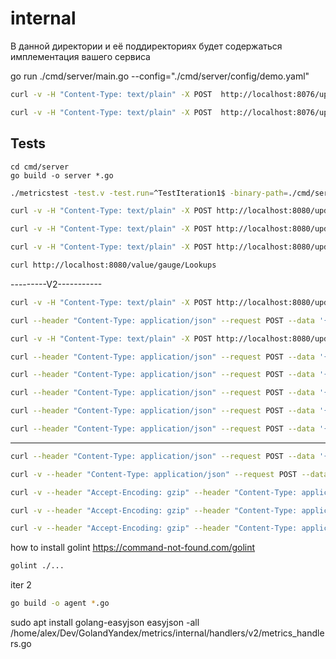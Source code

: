 # internal

В данной директории и её поддиректориях будет содержаться имплементация вашего сервиса

go run ./cmd/server/main.go  --config="./cmd/server/config/demo.yaml"

```bash
curl -v -H "Content-Type: text/plain" -X POST  http://localhost:8076/update/gauge/param1/2
```

```bash
curl -v -H "Content-Type: text/plain" -X POST  http://localhost:8076/update/gauge1/param1/2
```

## Tests
```
cd cmd/server
go build -o server *.go
```

```bash
./metricstest -test.v -test.run=^TestIteration1$ -binary-path=./cmd/server/server
```


```bash
curl -v -H "Content-Type: text/plain" -X POST http://localhost:8080/update/counter/testCounter1/10
```


```bash
curl -v -H "Content-Type: text/plain" -X POST http://localhost:8080/update/gauge/testGauge/111
```

```bash
curl -v -H "Content-Type: text/plain" -X POST http://localhost:8080/update/gauge/Lookups/20.4
```

```bash
curl http://localhost:8080/value/gauge/Lookups
```

---------V2-----------
```bash
curl -v -H "Content-Type: text/plain" -X POST http://localhost:8080/update/gauge/Lookups/21.4
```
```bash
curl --header "Content-Type: application/json" --request POST --data '{"id":"Lookups","type":"counter"}' http://localhost:8080/value
```


```bash
curl -v -H "Content-Type: text/plain" -X POST http://localhost:8080/update/counter/testCounter1/10
```
```bash
curl --header "Content-Type: application/json" --request POST --data '{"id":"testCounter1","type":"counter"}' http://localhost:8080/value/
```



```bash
curl --header "Content-Type: application/json" --request POST --data '{"id":"testCounter1","type":"counter","delta":10}' http://localhost:8080/update/
```
```bash
curl --header "Content-Type: application/json" --request POST --data '{"id":"testCounter1","type":"counter"}' http://localhost:8080/value/
```


```bash
curl --header "Content-Type: application/json" --request POST --data '{"id":"testGauge","type":"gauge","value":465529.39165260154}' http://localhost:8080/update/
```
```bash
curl --header "Content-Type: application/json" --request POST --data '{"id":"testGauge","type":"gauge"}' http://localhost:8080/value/
```


----------------
```bash
curl --header "Content-Type: application/json" --request POST --data '{"id":"testCounter1","type":"counter","delta":10}' http://localhost:8080/update/
```
```bash
curl -v --header "Content-Type: application/json" --request POST --data '{"id":"testCounter1","type":"counter"}' http://localhost:8080/value/
```
```bash
curl -v --header "Accept-Encoding: gzip" --header "Content-Type: application/json" --request POST --data '{"id":"testCounter1","type":"counter"}' http://localhost:8080/value/ --compressed
```

```bash
curl -v --header "Accept-Encoding: gzip" --header "Content-Type: application/json" --request POST --data '{"id":"testCounter1","type":"counter"}' http://localhost:8080/value/ --compressed
```

```bash
curl -v --header "Accept-Encoding: gzip" --header "Content-Type: application/json" --request POST --data '{"id":"testCounter1","type":"counter"}' http://localhost:8080/value/ --compressed
```





how to install golint
https://command-not-found.com/golint

```bash
golint ./...
```

iter 2
```bash
go build -o agent *.go
```



sudo apt install golang-easyjson
easyjson -all /home/alex/Dev/GolandYandex/metrics/internal/handlers/v2/metrics_handlers.go 


